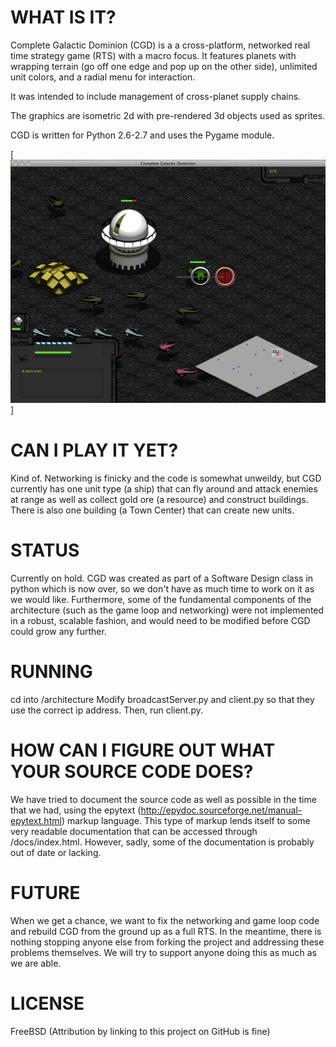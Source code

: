 WHAT IS IT?
===========

Complete Galactic Dominion (CGD) is a a cross-platform, networked real time strategy game (RTS) with a macro focus. 
It features planets with wrapping terrain (go off one edge and pop up on the other side), unlimited unit colors,
and a radial menu for interaction.

It was intended to include management of cross-planet supply chains.

The graphics are isometric 2d with pre-rendered 3d objects used as sprites.

CGD is written for Python 2.6-2.7 and uses the Pygame module.

[![ActionScreenshot](https://github.com/jceipek/Complete-Galactic-Dominion/blob/master/ActionScreenshot.png "CGD in Action")]


CAN I PLAY IT YET?
=================
Kind of. Networking is finicky and the code is somewhat unweildy, but CGD currently has one unit type (a ship) that can fly around and 
attack enemies at range as well as collect gold ore (a resource) and construct buildings. There is also one building (a Town Center)
that can create new units. 


STATUS
======
Currently on hold. CGD was created as part of a Software Design class in python which is now over, so we don't have as much time to
work on it as we would like. Furthermore, some of the fundamental components of the architecture (such as the game loop and 
networking) were not implemented in a robust, scalable fashion, and would need to be modified before CGD could grow any further. 

RUNNING
=======
cd into /architecture
Modify broadcastServer.py and client.py so that they use the correct ip address.
Then, run client.py.

HOW CAN I FIGURE OUT WHAT YOUR SOURCE CODE DOES?
=================================================
We have tried to document the source code as well as possible in the time that we had, using the epytext 
(http://epydoc.sourceforge.net/manual-epytext.html) markup language. This type of markup lends itself to some very readable 
documentation that can be accessed through /docs/index.html. However, sadly, some of the documentation is probably out of date or lacking.


FUTURE
======
When we get a chance, we want to fix the networking and game loop code and rebuild CGD from the ground up as a full RTS.
In the meantime, there is nothing stopping anyone else from forking the project and addressing these problems themselves.
We will try to support anyone doing this as much as we are able.


LICENSE
=======
FreeBSD (Attribution by linking to this project on GitHub is fine)
